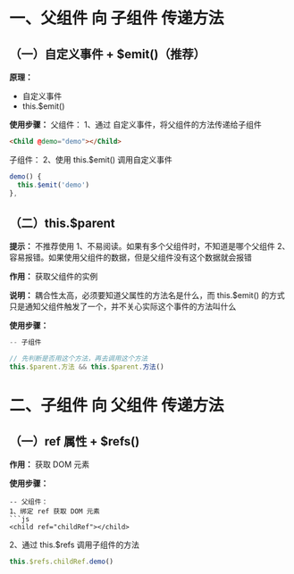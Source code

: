 # 一、父组件 向 子组件 传递方法
  ## （一）自定义事件 + $emit()（推荐）
  **原理：**
  - 自定义事件
  - this.$emit()

  **使用步骤：**
  父组件：
  1、通过 自定义事件，将父组件的方法传递给子组件
  ```html
  <Child @demo="demo"></Child>
  ```

  子组件：
  2、使用 this.$emit() 调用自定义事件
  ```js
  demo() {
    this.$emit('demo')
  },
  ```

  ## （二）this.$parent
  **提示：** 不推荐使用
  1、不易阅读。如果有多个父组件时，不知道是哪个父组件
  2、容易报错。如果使用父组件的数据，但是父组件没有这个数据就会报错

  **作用：** 获取父组件的实例

  **说明：** 耦合性太高，必须要知道父属性的方法名是什么，而 this.$emit() 的方式只是通知父组件触发了一个，并不关心实际这个事件的方法叫什么

  **使用步骤：**
  ```js
  -- 子组件

  // 先判断是否用这个方法，再去调用这个方法
  this.$parent.方法 && this.$parent.方法()
  ```

# 二、子组件 向 父组件 传递方法
  ## （一）ref 属性 + $refs()
  **作用：** 获取 DOM 元素

  **使用步骤：**
  ```
  -- 父组件：
  1、绑定 ref 获取 DOM 元素
  ```js
  <child ref="childRef"></child>
  ```

  2、通过 this.$refs 调用子组件的方法
  ```js
  this.$refs.childRef.demo()
  ```